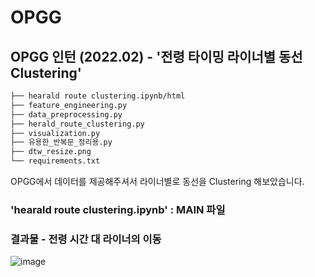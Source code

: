 # OPGG

## OPGG 인턴 (2022.02) - '전령 타이밍 라이너별 동선 Clustering'

```bash
├── hearald route clustering.ipynb/html
├── feature_engineering.py
├── data_preprocessing.py
├── herald_route_clustering.py
├── visualization.py
├── 유용한_반복문_정리용.py
├── dtw_resize.png
└── requirements.txt
``` 

OPGG에서 데이터를 제공해주셔서 라이너별로 동선을 Clustering 해보았습니다.

### 'hearald route clustering.ipynb' : MAIN 파일

### 결과물 - 전령 시간 대 라이너의 이동
![image](https://github.com/HyeLynnKIM/OPGG/assets/64192139/b80976f1-6edd-4eff-adb0-91d81a41367c)

